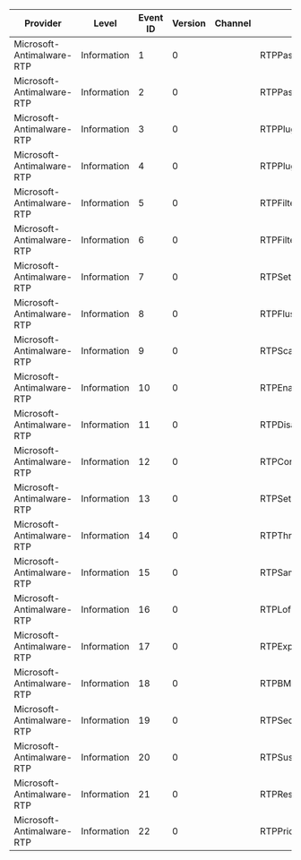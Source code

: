 Provider                   |  Level        |  Event ID  |  Version  |  Channel  |  Task                      |  Opcode  |  Keyword  |  Message
---------------------------|---------------|------------|-----------|-----------|----------------------------|----------|-----------|---------
Microsoft-Antimalware-RTP  |  Information  |  1         |  0        |           |  RTPPassthrough            |  Start   |           |
Microsoft-Antimalware-RTP  |  Information  |  2         |  0        |           |  RTPPassthrough            |  Stop    |           |
Microsoft-Antimalware-RTP  |  Information  |  3         |  0        |           |  RTPPlugin                 |  Start   |           |
Microsoft-Antimalware-RTP  |  Information  |  4         |  0        |           |  RTPPlugin                 |  Stop    |           |
Microsoft-Antimalware-RTP  |  Information  |  5         |  0        |           |  RTPFilterLoad             |          |           |
Microsoft-Antimalware-RTP  |  Information  |  6         |  0        |           |  RTPFilterUnload           |          |           |
Microsoft-Antimalware-RTP  |  Information  |  7         |  0        |           |  RTPSetEngine              |          |           |
Microsoft-Antimalware-RTP  |  Information  |  8         |  0        |           |  RTPFlushCache             |          |           |
Microsoft-Antimalware-RTP  |  Information  |  9         |  0        |           |  RTPScanTimeout            |          |           |
Microsoft-Antimalware-RTP  |  Information  |  10        |  0        |           |  RTPEnabled                |          |           |
Microsoft-Antimalware-RTP  |  Information  |  11        |  0        |           |  RTPDisabled               |          |           |
Microsoft-Antimalware-RTP  |  Information  |  12        |  0        |           |  RTPConfigUpdate           |          |           |
Microsoft-Antimalware-RTP  |  Information  |  13        |  0        |           |  RTPSetRegistryMonitoring  |          |           |
Microsoft-Antimalware-RTP  |  Information  |  14        |  0        |           |  RTPThreatDetection        |          |           |
Microsoft-Antimalware-RTP  |  Information  |  15        |  0        |           |  RTPSampleDetection        |          |           |
Microsoft-Antimalware-RTP  |  Information  |  16        |  0        |           |  RTPLofiDetection          |          |           |
Microsoft-Antimalware-RTP  |  Information  |  17        |  0        |           |  RTPExpensiveDetection     |          |           |
Microsoft-Antimalware-RTP  |  Information  |  18        |  0        |           |  RTPBMDetection            |          |           |
Microsoft-Antimalware-RTP  |  Information  |  19        |  0        |           |  RTPSeqRead                |          |           |
Microsoft-Antimalware-RTP  |  Information  |  20        |  0        |           |  RTPSuspend                |          |           |
Microsoft-Antimalware-RTP  |  Information  |  21        |  0        |           |  RTPResume                 |          |           |
Microsoft-Antimalware-RTP  |  Information  |  22        |  0        |           |  RTPPriority               |          |           |